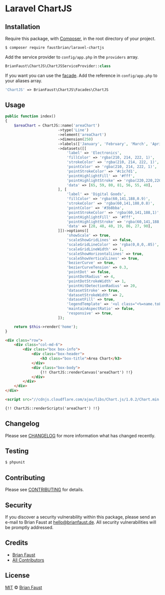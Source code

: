 # Laravel ChartJS

## Installation

Require this package, with [Composer](https://getcomposer.org/), in the root directory of your project.

``` bash
$ composer require faustbrian/laravel-chartjs
```

Add the service provider to `config/app.php` in the `providers` array.

``` php
BrianFaust\ChartJS\ChartJSServiceProvider::class
```

If you want you can use the [facade](http://laravel.com/docs/facades). Add the reference in `config/app.php` to your aliases array.

``` php
'ChartJS' => BrianFaust\ChartJS\Facades\ChartJS
```

## Usage

``` php
public function index()
{
    $areaChart = ChartJS::name('areaChart')
                        ->type('Line')
                        ->element('areaChart')
                        ->dimension(250)
                        ->labels(['January', 'February', 'March', 'April', 'May', 'June', 'July'])
                        ->datasets([[
                            'label' => 'Electronics',
                            'fillColor' => 'rgba(210, 214, 222, 1)',
                            'strokeColor' => 'rgba(210, 214, 222, 1)',
                            'pointColor' => 'rgba(210, 214, 222, 1)',
                            'pointStrokeColor' => '#c1c7d1',
                            'pointHighlightFill' => '#fff',
                            'pointHighlightStroke' => 'rgba(220,220,220,1)',
                            'data' => [65, 59, 80, 81, 56, 55, 40],
                        ], [
                            'label' => 'Digital Goods',
                            'fillColor' => 'rgba(60,141,188,0.9)',
                            'strokeColor' => 'rgba(60,141,188,0.8)',
                            'pointColor' => '#3b8bba',
                            'pointStrokeColor' => 'rgba(60,141,188,1)',
                            'pointHighlightFill' => '#fff',
                            'pointHighlightStroke' => 'rgba(60,141,188,1)',
                            'data' => [28, 48, 40, 19, 86, 27, 90],
                        ]])->options([
                            'showScale' => true,
                            'scaleShowGridLines' => false,
                            'scaleGridLineColor' => 'rgba(0,0,0,.05)',
                            'scaleGridLineWidth' => 1,
                            'scaleShowHorizontalLines' => true,
                            'scaleShowVerticalLines' => true,
                            'bezierCurve' => true,
                            'bezierCurveTension' => 0.3,
                            'pointDot' => false,
                            'pointDotRadius' => 4,
                            'pointDotStrokeWidth' => 1,
                            'pointHitDetectionRadius' => 20,
                            'datasetStroke' => true,
                            'datasetStrokeWidth' => 2,
                            'datasetFill' => true,
                            'legendTemplate' => '<ul class="<%=name.toLowerCase()%>-legend"><% for (var i=0; i<datasets.length; i++){%><li><span style="background-color:<%=datasets[i].lineColor%>"></span><%if(datasets[i].label){%><%=datasets[i].label%><%}%></li><%}%></ul>',
                            'maintainAspectRatio' => false,
                            'responsive' => true,
                        ]);

    return $this->render('home');
}
```

```html
<div class="row">
    <div class="col-md-6">
        <div class="box box-info">
            <div class="box-header">
                <h3 class="box-title">Area Chart</h3>
            </div>
            <div class="box-body">
                {!! ChartJS::renderCanvas('areaChart') !!}
            </div>
        </div>
    </div>
</div>

<script src="//cdnjs.cloudflare.com/ajax/libs/Chart.js/1.0.2/Chart.min.js"></script>

{!! ChartJS::renderScripts('areaChart') !!}
```

## Changelog

Please see [CHANGELOG](CHANGELOG.md) for more information what has changed recently.

## Testing

``` bash
$ phpunit
```

## Contributing

Please see [CONTRIBUTING](CONTRIBUTING.md) for details.

## Security

If you discover a security vulnerability within this package, please send an e-mail to Brian Faust at hello@brianfaust.de. All security vulnerabilities will be promptly addressed.

## Credits

- [Brian Faust](https://github.com/faustbrian)
- [All Contributors](../../contributors)

## License

[MIT](LICENSE) © [Brian Faust](https://brianfaust.de)
